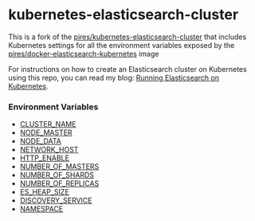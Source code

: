 # kubernetes-elasticsearch-cluster

This is a fork of the [pires/kubernetes-elasticsearch-cluster](https://github.com/vichargrave/kubernetes-elasticsearch-cluster) that includes Kubernetes settings for all the environment variables exposed by the [pires/docker-elasticsearch-kubernetes](https://github.com/pires/docker-elasticsearch-kubernetes) image

For instructions on how to create an Elasticsearch cluster on Kubernetes using this repo, you can read my blog: [Running Elasticsearch on Kubernetes](http://vichargrave.com/running-elasticsearch-on-kubernetes/).

### Environment Variables

- [CLUSTER_NAME](https://www.elastic.co/guide/en/elasticsearch/reference/current/setup-configuration.html#cluster-name)
- [NODE_MASTER](https://www.elastic.co/guide/en/elasticsearch/reference/current/modules-node.html#master-node)
- [NODE_DATA](https://www.elastic.co/guide/en/elasticsearch/reference/current/modules-node.html#data-node)
- [NETWORK_HOST](https://www.elastic.co/guide/en/elasticsearch/reference/current/modules-network.html#common-network-settings)
- [HTTP_ENABLE](https://www.elastic.co/guide/en/elasticsearch/reference/current/modules-http.html#_settings_2)
- [NUMBER_OF_MASTERS](https://www.elastic.co/guide/en/elasticsearch/reference/current/modules-discovery-zen.html#master-election)
- [NUMBER_OF_SHARDS](https://www.elastic.co/guide/en/elasticsearch/guide/current/_index_settings.html)
- [NUMBER_OF_REPLICAS](https://www.elastic.co/guide/en/elasticsearch/guide/current/_index_settings.html)
- [ES_HEAP_SIZE](https://www.elastic.co/guide/en/elasticsearch/guide/2.x/heap-sizing.html)
- [DISCOVERY_SERVICE](https://github.com/fabric8io/elasticsearch-cloud-kubernetes#kubernetes-pod-discovery)
- [NAMESPACE](https://github.com/fabric8io/elasticsearch-cloud-kubernetes#kubernetes-pod-discovery)

